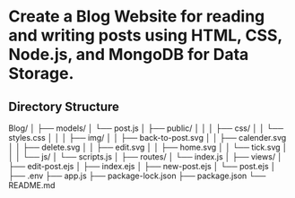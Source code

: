 # Create a Blog Website for reading and  writing posts using HTML, CSS, Node.js, and MongoDB for Data Storage.

## Directory Structure

Blog/
│
├── models/
│   └── post.js
│
├── public/
│   │
│   ├── css/
│   │   └── styles.css
│   │
│   ├── img/
│   │   ├── back-to-post.svg
│   │   ├── calender.svg
│   │   ├── delete.svg
│   │   ├── edit.svg
│   │   ├── home.svg
│   │   └── tick.svg
│   │
│   └── js/
│       └── scripts.js
│
├── routes/
│   └── index.js
│
├── views/
│   ├── edit-post.ejs
│   ├── index.ejs
│   ├── new-post.ejs
│   └── post.ejs
│
├── .env
├── app.js
├── package-lock.json
├── package.json
└── README.md
